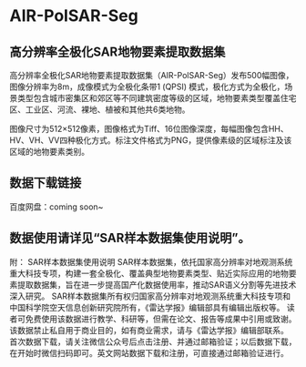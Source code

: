 # AIR-PolSAR-Seg

## 高分辨率全极化SAR地物要素提取数据集
高分辨率全极化SAR地物要素提取数据集（AIR-PolSAR-Seg）发布500幅图像，图像分辨率为8m，成像模式为全极化条带1 (QPSI) 模式，极化方式为全极化，场景类型包含城市密集区和郊区等不同建筑密度等级的区域，地物要素类型覆盖住宅区、工业区、河流、裸地、植被和其他共6类地物。

图像尺寸为512×512像素，图像格式为Tiff、16位图像深度，每幅图像包含HH、HV、VH、VV四种极化方式。标注文件格式为PNG，提供像素级的区域标注及该区域的地物要素类别。

## 数据下载链接
百度网盘：coming soon~


## 数据使用请详见“SAR样本数据集使用说明”。

附：
SAR样本数据集使用说明
SAR样本数据集，依托国家高分辨率对地观测系统重大科技专项，构建一套全极化、覆盖典型地物要素类型、贴近实际应用的地物要素提取数据集，旨在进一步提高国产化数据使用率，推动SAR语义分割等先进技术深入研究。
SAR样本数据集所有权归国家高分辨率对地观测系统重大科技专项和中国科学院空天信息创新研究院所有，《雷达学报》编辑部具有编辑出版权等。
读者可免费使用该数据进行教学、科研等，但需在论文、报告等成果中引用或致谢。该数据禁止私自用于商业目的，如有商业需求，请与《雷达学报》编辑部联系。
首次数据下载，请关注微信公众号后点击注册、并通过邮箱验证；以后数据下载，在开始时微信扫码即可。英文网站数据下载和注册，可直接通过邮箱验证进行。
